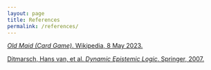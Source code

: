 ```yaml
---
layout: page
title: References
permalink: /references/
---
```



[*Old Maid (Card Game)*. Wikipedia, 8 May 2023.](en.wikipedia.org/wiki/Old_maid_(card_game))

[Ditmarsch, Hans van, et al. *Dynamic Epistemic Logic*. Springer, 2007.](https://rug.on.worldcat.org/oclc/187994683)